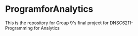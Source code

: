 # ProgramforAnalytics
This is the repository for Group 9's final project for DNSC6211- Programming for Analytics
